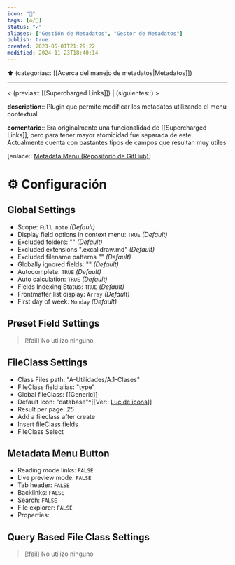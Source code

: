 ```yaml
---
icon: "🔑"
tags: [⚙️/🔌]
status: "✔️"
aliases: ["Gestión de Metadatos", "Gestor de Metadatos"]
publish: true
created: 2023-05-01T21:29:22
modified: 2024-11-23T18:40:14
---
```


⬆️ (categorías:: [[Acerca del manejo de metadatos|Metadatos]])

---

< (previas:: [[Supercharged Links]]) | (siguientes::) >

**description**:: Plugin que permite modificar los metadatos utilizando el menú contextual

**comentario**:: Era originalmente una funcionalidad de [[Supercharged Links]], pero para tener mayor atomicidad fue separada de este. Actualmente cuenta con bastantes tipos de campos que resultan muy útiles

[enlace:: [Metadata Menu (Repositorio de GitHub)](https://github.com/mdelobelle/metadatamenu)]

# ⚙ Configuración

## Global Settings

- Scope: `Full note` *(Default)*
- Display field options in context menu: `TRUE` *(Default)*
- Excluded folders: "" *(Default)*
- Excluded extensions ".excalidraw.md" *(Default)*
- Excluded filename patterns "" *(Default)*
- Globally ignored fields: "" *(Default)*
- Autocomplete: `TRUE` *(Default)*
- Auto calculation: `TRUE` *(Default)*
- Fields Indexing Status: `TRUE` *(Default)*
- Frontmatter list display: `Array` *(Default)*
- First day of week: `Monday` *(Default)*

## Preset Field Settings

> [!fail] No utilizo ninguno

## FileClass Settings

- Class Files path: "A-Utilidades/A.1-Clases"
- FileClass field alias: "type"
- Global fileClass: [[Generic]]
- Default Icon: "database"^[[Ver:: [Lucide icons](https://lucide.dev)]]
- Result per page: *25*
- Add a fileclass after create
- Insert fileClass fields
- FileClass Select

## Metadata Menu Button

- Reading mode links: `FALSE`
- Live preview mode: `FALSE`
- Tab header: `FALSE`
- Backlinks: `FALSE`
- Search: `FALSE`
- File explorer: `FALSE`
- Properties:

## Query Based File Class Settings

> [!fail] No utilizo ninguno
